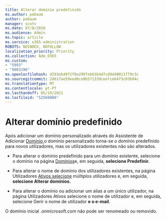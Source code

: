 ```yaml
---
title: Alterar domínio predefinido
ms.author: pebaum
author: pebaum
manager: scotv
ms.date: 07/8/2020
ms.audience: Admin
ms.topic: article
ms.service: o365-administration
ROBOTS: NOINDEX, NOFOLLOW
localization_priority: Priority
ms.collection: Adm_O365
ms.custom:
- "5993"
- "9003196"
ms.openlocfilehash: d293eb49f2f8a299feb61b4dfcd9d48011f79c3c
ms.sourcegitcommit: 2d617ae59eed0ce8b571339ceefce6473c03b94c
ms.translationtype: MT
ms.contentlocale: pt-PT
ms.lasthandoff: 05/19/2021
ms.locfileid: "52569806"
---
```

# <a name="change-default-domain"></a>Alterar domínio predefinido

Após adicionar um domínio personalizado através do Assistente de Adicionar [Domínio,](https://admin.microsoft.com/Adminportal#/Domains/Wizard)o domínio personalizado torna-se o domínio predefinido para novos utilizadores, mas os utilizadores existentes não são alterados.

- Para alterar o domínio predefinido para um domínio existente, selecione o domínio na página [Domínios](https://admin.microsoft.com/Adminportal/Home#/Domains)e, em seguida, **selecione Predefinir.**

- Para alterar o nome de domínio dos utilizadores existentes, na página Utilizadores [Ativos selecione](https://admin.microsoft.com/Adminportal/Home#/users) múltiplos utilizadores e, em seguida, **selecione Alterar domínios.**

- Para alterar o domínio ou adicionar um alias [](https://admin.microsoft.com/Adminportal/Home#/users) a um único utilizador, na página Utilizadores Ativos selecione o nome de utilizador e, em seguida, selecione Gerir o nome de utilizador **e o e-mail**.

O domínio inicial .onmicrosoft.com não pode ser renomeado ou removido.